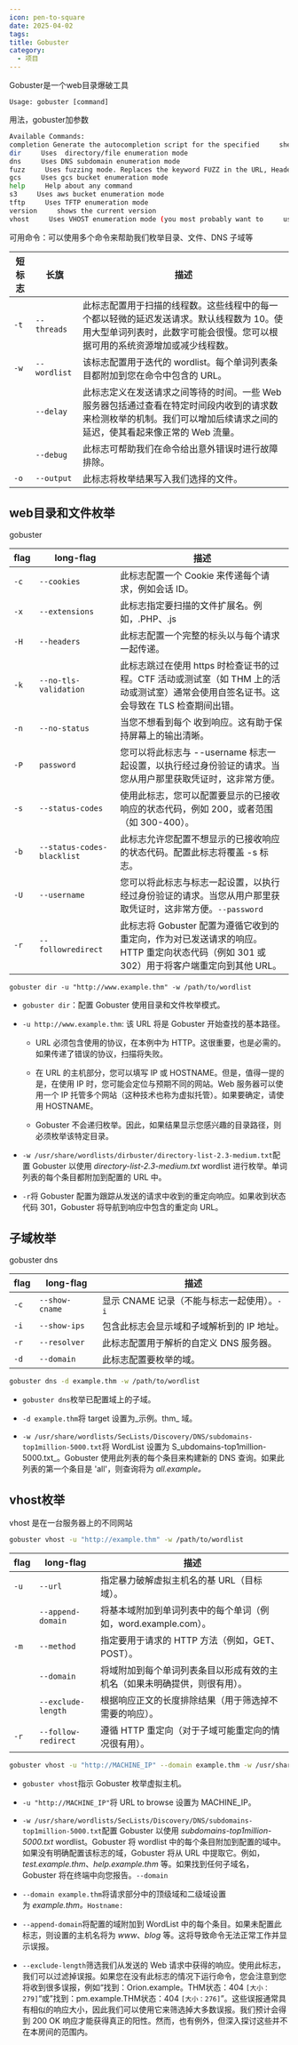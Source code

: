 ```yaml
---
icon: pen-to-square
date: 2025-04-02
tags: 
title: Gobuster
category:
  - 项目
---
```

Gobuster是一个web目录爆破工具
```
Usage: gobuster [command]
```
用法，gobuster加参数
```bash
Available Commands:
completion Generate the autocompletion script for the specified     shell 
dir     Uses  directory/file enumeration mode 
dns     Uses DNS subdomain enumeration mode 
fuzz     Uses fuzzing mode. Replaces the keyword FUZZ in the URL, Headers and the request body 
gcs     Uses gcs bucket enumeration mode 
help     Help about any command 
s3     Uses aws bucket enumeration mode 
tftp     Uses TFTP enumeration mode 
version     shows the current version 
vhost     Uses VHOST enumeration mode (you most probably want to     use the IP address as the URL parameter)
```
可用命令：可以使用多个命令来帮助我们枚举目录、文件、DNS 子域等

|短标志|长旗|描述|
|---|---|---|
|`-t`|`--threads`|此标志配置用于扫描的线程数。这些线程中的每一个都以轻微的延迟发送请求。默认线程数为 10。使用大型单词列表时，此数字可能会很慢。您可以根据可用的系统资源增加或减少线程数。|
|`-w`|`--wordlist`|该标志配置用于迭代的 wordlist。每个单词列表条目都附加到您在命令中包含的 URL。|
||`--delay`|此标志定义在发送请求之间等待的时间。一些 Web 服务器包括通过查看在特定时间段内收到的请求数来检测枚举的机制。我们可以增加后续请求之间的延迟，使其看起来像正常的 Web 流量。|
||`--debug`|此标志可帮助我们在命令给出意外错误时进行故障排除。|
|`-o`|`--output`|此标志将枚举结果写入我们选择的文件。|
## web目录和文件枚举
gobuster

| flag | long-flag                  | 描述                                                                                 |
| ---- | -------------------------- | ---------------------------------------------------------------------------------- |
| `-c` | `--cookies`                | 此标志配置一个 Cookie 来传递每个请求，例如会话 ID。                                                    |
| `-x` | `--extensions`             | 此标志指定要扫描的文件扩展名。例如，.PHP、.js                                                         |
| `-H` | `--headers`                | 此标志配置一个完整的标头以与每个请求一起传递。                                                            |
| `-k` | `--no-tls-validation`      | 此标志跳过在使用 https 时检查证书的过程。CTF 活动或测试室（如 THM 上的活动或测试室）通常会使用自签名证书。这会导致在 TLS 检查期间出错。     |
| `-n` | `--no-status`              | 当您不想看到每个 收到响应。这有助于保持屏幕上的输出清晰。                                                      |
| `-P` | `password`                 | 您可以将此标志与 --username 标志一起设置，以执行经过身份验证的请求。当您从用户那里获取凭证时，这非常方便。                        |
| `-s` | `--status-codes`           | 使用此标志，您可以配置要显示的已接收响应的状态代码，例如 200，或者范围（如 300-400）。                                  |
| `-b` | `--status-codes-blacklist` | 此标志允许您配置不想显示的已接收响应的状态代码。配置此标志将覆盖 -s 标志。                                            |
| `-U` | `--username`               | 您可以将此标志与标志一起设置，以执行经过身份验证的请求。当您从用户那里获取凭证时，这非常方便。`--password`                        |
| `-r` | `--followredirect`         | 此标志将 Gobuster 配置为遵循它收到的重定向，作为对已发送请求的响应。HTTP 重定向状态代码（例如 301 或 302）用于将客户端重定向到其他 URL。 |
```
gobuster dir -u "http://www.example.thm" -w /path/to/wordlist
```
- `gobuster dir`：配置 Gobuster 使用目录和文件枚举模式。
- `-u http://www.example.thm`:
	该 URL 将是 Gobuster 开始查找的基本路径。
	- URL 必须包含使用的协议，在本例中为 HTTP。这很重要，也是必需的。如果传递了错误的协议，扫描将失败。
	  
	- 在 URL 的主机部分，您可以填写 IP 或 HOSTNAME。但是，值得一提的是，在使用 IP 时，您可能会定位与预期不同的网站。Web 服务器可以使用一个 IP 托管多个网站（这种技术也称为虚拟托管）。如果要确定，请使用 HOSTNAME。
	  
	- Gobuster 不会递归枚举。因此，如果结果显示您感兴趣的目录路径，则必须枚举该特定目录。

- `-w /usr/share/wordlists/dirbuster/directory-list-2.3-medium.txt`配置 Gobuster 以使用 _directory-list-2.3-medium.txt_ wordlist 进行枚举。单词列表的每个条目都附加到配置的 URL 中。

- `-r`将 Gobuster 配置为跟踪从发送的请求中收到的重定向响应。如果收到状态代码 301，Gobuster 将导航到响应中包含的重定向 URL。

## 子域枚举
gobuster dns

| flag | long-flag      | 描述                          |
| ---- | -------------- | --------------------------- |
| `-c` | `--show-cname` | 显示 CNAME 记录（不能与标志一起使用）。`-i` |
| `-i` | `--show-ips`   | 包含此标志会显示域和子域解析到的 IP 地址。     |
| `-r` | `--resolver`   | 此标志配置用于解析的自定义 DNS 服务器。      |
| `-d` | `--domain`     | 此标志配置要枚举的域。                 |
```bash
gobuster dns -d example.thm -w /path/to/wordlist
```
- `gobuster dns`枚举已配置域上的子域。  
    
- `-d example.thm`将 target 设置为_示例。thm_ 域。  
    
- `-w /usr/share/wordlists/SecLists/Discovery/DNS/subdomains-top1million-5000.txt`将 WordList 设置为 S_ubdomains-top1million-5000.txt_。Gobuster 使用此列表的每个条目来构建新的 DNS 查询。如果此列表的第一个条目是 'all'，则查询将为 _all.example。_

## vhost枚举
vhost 是在一台服务器上的不同网站
```bash
gobuster vhost -u "http://example.thm" -w /path/to/wordlist
```

| **flag** | **long-flag**       | **描述**                                  |
| -------- | ------------------- | --------------------------------------- |
| `-u`     | `--url`             | 指定暴力破解虚拟主机名的基 URL（目标域）。                 |
|          | `--append-domain`   | 将基本域附加到单词列表中的每个单词（例如，word.example.com）。 |
| `-m`     | `--method`          | 指定要用于请求的 HTTP 方法（例如，GET、POST）。          |
|          | `--domain`          | 将域附加到每个单词列表条目以形成有效的主机名（如果未明确提供，则很有用）。   |
|          | `--exclude-length`  | 根据响应正文的长度排除结果（用于筛选掉不需要的响应）。             |
| `-r`     | `--follow-redirect` | 遵循 HTTP 重定向（对于子域可能重定向的情况很有用）。           |
```bash
gobuster vhost -u "http://MACHINE_IP" --domain example.thm -w /usr/share/wordlists/SecLists/Discovery/DNS/subdomains-top1million-5000.txt --append-domain --exclude-length 250-320
```
- `gobuster vhost`指示 Gobuster 枚举虚拟主机。
- `-u "http://MACHINE_IP"`将 URL to browse 设置为 MACHINE_IP。
- `-w /usr/share/wordlists/SecLists/Discovery/DNS/subdomains-top1million-5000.txt`配置 Gobuster 以使用 _subdomains-top1million-5000.txt_ wordlist。Gobuster 将 wordlist 中的每个条目附加到配置的域中。如果没有明确配置该标志的域，Gobuster 将从 URL 中提取它。例如，_test.example.thm_、_help.example.thm_ 等。如果找到任何子域名，Gobuster 将在终端中向您报告。`--domain`  
    
- `--domain example.thm`将请求部分中的顶级域和二级域设置为 _example.thm。_`Hostname:`  
    
- `--append-domain`将配置的域附加到 WordList 中的每个条目。如果未配置此标志，则设置的主机名将为 _www_、_blog_ 等。这将导致命令无法正常工作并显示误报。
- `--exclude-length`筛选我们从发送的 Web 请求中获得的响应。使用此标志，我们可以过滤掉误报。如果您在没有此标志的情况下运行命令，您会注意到您将收到很多误报，例如“找到：Orion.example。THM状态：404 `[大小：279]`“或”找到：pm.example.THM状态：404 `[大小：276]`”。这些误报通常具有相似的响应大小，因此我们可以使用它来筛选掉大多数误报。我们预计会得到 200 OK 响应才能获得真正的阳性。然而，也有例外，但深入探讨这些并不在本房间的范围内。